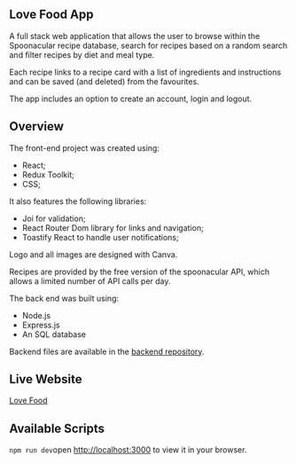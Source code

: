 ## Love Food App

A full stack web application that allows the user to browse within the Spoonacular recipe database, search for recipes based on a random search and filter recipes by diet and meal type.

Each recipe links to a recipe card with a list of ingredients and instructions and can be saved (and deleted) from the favourites.

The app includes an option to create an account, login and logout.

## Overview

The front-end project was created using:

- React;
- Redux Toolkit;
- CSS;

It also features the following libraries:

- Joi for validation;
- React Router Dom library for links and navigation;
- Toastify React to handle user notifications;

Logo and all images are designed with Canva.

Recipes are provided by the free version of the spoonacular API, which allows a limited number of API calls per day.

The back end was built using:

- Node.js
- Express.js
- An SQL database

Backend files are available in the [backend repository](https://github.com/letizia-sorrentino/recipe-app-backend).

## Live Website

[Love Food](https://lovefoodapp.co.uk/)

## Available Scripts

`npm run dev`open [http://localhost:3000](http://localhost:3000) to view it in your browser.
